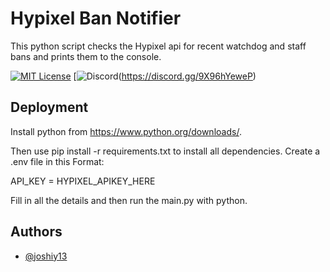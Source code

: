 
# Hypixel Ban Notifier

This python script checks the Hypixel api for recent watchdog and staff bans and prints them to the console.



[![MIT License](https://img.shields.io/badge/License-MIT-green.svg)](https://choosealicense.com/licenses/mit/) [![Discord](https://img.shields.io/badge/Join-Discord-blue)(https://discord.gg/9X96hYeweP)


## Deployment


Install python from https://www.python.org/downloads/.

Then use pip install -r requirements.txt to install all dependencies. 
Create a .env file in this Format: 

API_KEY = HYPIXEL_APIKEY_HERE

Fill in all the details and then run the main.py with python. 
## Authors

- [@joshiy13](https://www.github.com/octokatherine)
